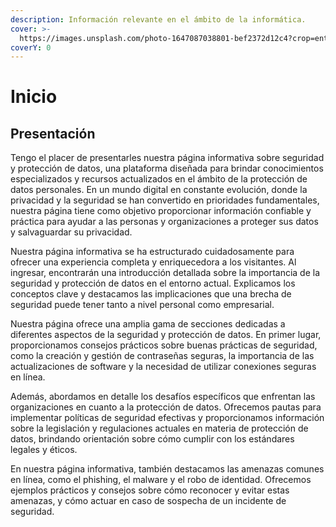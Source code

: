 ```yaml
---
description: Información relevante en el ámbito de la informática.
cover: >-
  https://images.unsplash.com/photo-1647087038801-bef2372d12c4?crop=entropy&cs=srgb&fm=jpg&ixid=M3wxOTcwMjR8MHwxfHNlYXJjaHw1fHxwYXJhZG9yfGVufDB8fHx8MTY4NDMzMDM2Nnww&ixlib=rb-4.0.3&q=85
coverY: 0
---
```


# Inicio

## Presentación

Tengo el placer de presentarles nuestra página informativa sobre seguridad y protección de datos, una plataforma diseñada para brindar conocimientos especializados y recursos actualizados en el ámbito de la protección de datos personales. En un mundo digital en constante evolución, donde la privacidad y la seguridad se han convertido en prioridades fundamentales, nuestra página tiene como objetivo proporcionar información confiable y práctica para ayudar a las personas y organizaciones a proteger sus datos y salvaguardar su privacidad.

Nuestra página informativa se ha estructurado cuidadosamente para ofrecer una experiencia completa y enriquecedora a los visitantes. Al ingresar, encontrarán una introducción detallada sobre la importancia de la seguridad y protección de datos en el entorno actual. Explicamos los conceptos clave y destacamos las implicaciones que una brecha de seguridad puede tener tanto a nivel personal como empresarial.

Nuestra página ofrece una amplia gama de secciones dedicadas a diferentes aspectos de la seguridad y protección de datos. En primer lugar, proporcionamos consejos prácticos sobre buenas prácticas de seguridad, como la creación y gestión de contraseñas seguras, la importancia de las actualizaciones de software y la necesidad de utilizar conexiones seguras en línea.

Además, abordamos en detalle los desafíos específicos que enfrentan las organizaciones en cuanto a la protección de datos. Ofrecemos pautas para implementar políticas de seguridad efectivas y proporcionamos información sobre la legislación y regulaciones actuales en materia de protección de datos, brindando orientación sobre cómo cumplir con los estándares legales y éticos.

En nuestra página informativa, también destacamos las amenazas comunes en línea, como el phishing, el malware y el robo de identidad. Ofrecemos ejemplos prácticos y consejos sobre cómo reconocer y evitar estas amenazas, y cómo actuar en caso de sospecha de un incidente de seguridad.
